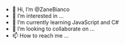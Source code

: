 - 👋 Hi, I’m @ZaneBianco
- 👀 I’m interested in ...
- 🌱 I’m currently learning JavaScript and C#
- 💞️ I’m looking to collaborate on ...
- 📫 How to reach me ...

<!---
ZaneBianco/ZaneBianco is a ✨ special ✨ repository because its `README.md` (this file) appears on your GitHub profile.
You can click the Preview link to take a look at your changes.
--->
